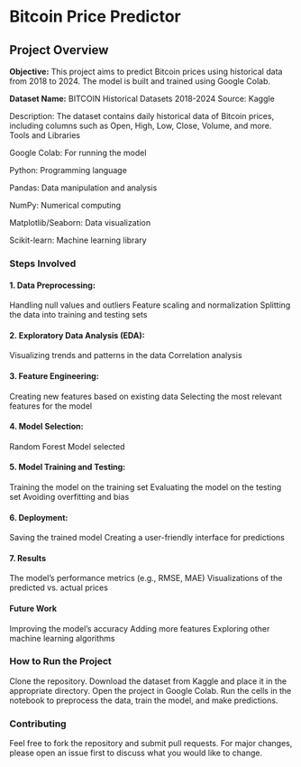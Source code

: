 <h1>Bitcoin Price Predictor</h1>
<h2>Project Overview</h2>
<b>Objective:</b> This project aims to predict Bitcoin prices using historical data from 2018 to 2024. The model is built and trained using Google Colab.
<p>
<b>Dataset Name:</b> BITCOIN Historical Datasets 2018-2024
Source: Kaggle
<p>Description: The dataset contains daily historical data of Bitcoin prices, including columns such as Open, High, Low, Close, Volume, and more.
Tools and Libraries</p>
Google Colab: For running the model
<p>Python: Programming language</p>
<p>Pandas: Data manipulation and analysis</p>
<p>NumPy: Numerical computing</p>
<p>Matplotlib/Seaborn: Data visualization</p>
<p>Scikit-learn: Machine learning library</p>
<p/>
<h3>Steps Involved</h3>

<h4>1. Data Preprocessing:</h4>
Handling null values and outliers
Feature scaling and normalization
Splitting the data into training and testing sets

<h4>2. Exploratory Data Analysis (EDA):</h4>  
Visualizing trends and patterns in the data
Correlation analysis
<h4>3. Feature Engineering:</h4>
Creating new features based on existing data
Selecting the most relevant features for the model

<h4>4. Model Selection:</h4>  
Random Forest Model selected

<h4>5. Model Training and Testing:</h4>
Training the model on the training set
Evaluating the model on the testing set
Avoiding overfitting and bias

<h4>6. Deployment:</h4>
Saving the trained model
Creating a user-friendly interface for predictions

<h4>7. Results </h4>
The model’s performance metrics (e.g., RMSE, MAE)
Visualizations of the predicted vs. actual prices

<h4>Future Work</h4>
Improving the model’s accuracy
Adding more features
Exploring other machine learning algorithms

<h3>How to Run the Project</h3>
Clone the repository.
Download the dataset from Kaggle and place it in the appropriate directory.
Open the project in Google Colab.
Run the cells in the notebook to preprocess the data, train the model, and make predictions.

<h3>Contributing</h3>
Feel free to fork the repository and submit pull requests. For major changes, please open an issue first to discuss what you would like to change.


